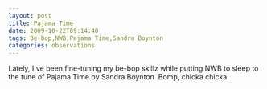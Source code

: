 ```yaml
---
layout: post
title: Pajama Time
date: 2009-10-22T09:14:40
tags: Be-bop,NWB,Pajama Time,Sandra Boynton
categories: observations
---
```


Lately, I've been fine-tuning my be-bop skillz while putting NWB to sleep to
the tune of Pajama Time by Sandra Boynton. Bomp, chicka chicka.





